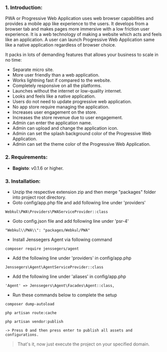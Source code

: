 ### 1. Introduction:

PWA or Progressive Web Application uses web browser capabilities and provides a mobile app like experience to the users. It develops from a browser tab and makes pages more immersive with a low friction user experience. It is a web technology of making a website which acts and feels like an application. A user can launch Progressive Web Application same like a native application regardless of browser choice.

It packs in lots of demanding features that allows your business to scale in no time:

* Separate micro site.
* More user friendly than a web application.
* Works lightning fast if compared to the website.
* Completely responsive on all the platforms.
* Launches without the internet or low-quality internet.
* Looks and feels like a native application.
* Users do not need to update progressive web application.
* No app store require managing the application.
* Increases user engagement on the store.
* Increases the store revenue due to user engagement.
* Admin can enter the application name.
* Admin can upload and change the application icon.
* Admin can set the splash background color of the Progressive Web Application.
* Admin can set the theme color of the Progressive Web Application.


### 2. Requirements:

* **Bagisto**: v0.1.6 or higher.


### 3. Installation:

* Unzip the respective extension zip and then merge "packages" folder into project root directory.
* Goto config/app.php file and add following line under 'providers'

~~~
Webkul\PWA\Providers\PWAServiceProvider::class
~~~

* Goto config.json file and add following line under 'psr-4'

~~~
"Webkul\\PWA\\": "packages/Webkul/PWA"
~~~

* Install Jenssegers Agent via following command

~~~
composer require jenssegers/agent
~~~

* Add the following line under 'providers' in config/app.php

~~~
Jenssegers\Agent\AgentServiceProvider::class
~~~

* Add the following line under 'aliases' in config/app.php

~~~
'Agent' => Jenssegers\Agent\Facades\Agent::class,
~~~

* Run these commands below to complete the setup

~~~
composer dump-autoload
~~~

~~~
php artisan route:cache
~~~

~~~
php artisan vendor:publish

-> Press 0 and then press enter to publish all assets and configurations.
~~~

> That's it, now just execute the project on your specified domain.
